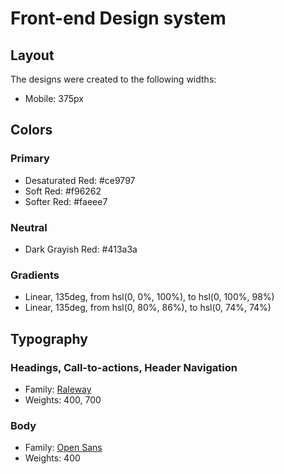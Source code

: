 # Front-end Design system 

## Layout

The designs were created to the following widths:

- Mobile: 375px

## Colors

### Primary

- Desaturated Red: #ce9797
- Soft Red: #f96262
- Softer Red: #faeee7

### Neutral

- Dark Grayish Red: #413a3a
### Gradients

- Linear, 135deg, from hsl(0, 0%, 100%), to hsl(0, 100%, 98%)
- Linear, 135deg, from hsl(0, 80%, 86%), to hsl(0, 74%, 74%)

## Typography

### Headings, Call-to-actions, Header Navigation

- Family: [Raleway](https://fonts.google.com/specimen/Raleway)
- Weights: 400, 700

### Body

- Family: [Open Sans](https://fonts.google.com/specimen/Open+Sans)
- Weights: 400